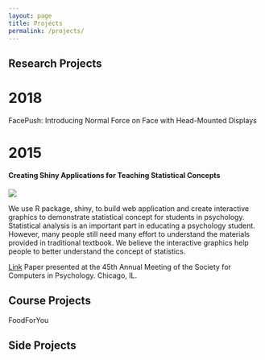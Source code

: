 ```yaml
---
layout: page
title: Projects
permalink: /projects/
---
```


Research Projects
-----------------

2018
====
FacePush: Introducing Normal Force on Face with Head-Mounted Displays

2015
====

#### Creating Shiny Applications for Teaching Statistical Concepts
![](/assets/images/sdt.png)

We use R package, shiny, to build web application and create interactive graphics to demonstrate statistical concept for students in psychology. Statistical analysis is an important part in educating a psychology student. However, many people still need many effort to understand the materials provided in traditional textbook. We believe the interactive graphics help people to better understand the concept of statistics. 

[Link](https://github.com/wenjietseng/shinyapps)
Paper presented at the 45th Annual Meeting of the Society for Computers in Psychology. Chicago, IL.

Course Projects
---------------

FoodForYou

Side Projects
-------------